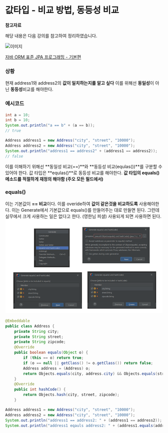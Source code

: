 # 값타입 - 비교 방법, 동등성 비교

**참고자료**

해당 내용은 다음 강의를 참고하여 정리하였습니다.

![이미지](https://cdn.inflearn.com/public/courses/324109/course_cover/161476f8-f0b7-4b04-b293-ce648c2ea445/kyh_jsp.png)

[자바 ORM 표준 JPA 프로그래밍 - 기본편](https://www.inflearn.com/course/ORM-JPA-Basic/dashboard)



### 상황
현재 address1와 address2의 **값이 일치하는지를 알고 싶다**
이를 위해선 **동일성**이 아닌 **동등성**비교를 해야한다.
### 예시코드
```java
int a = 10;
int b = 10;
System.out.println("a == b" + (a == b));
// true
```
```java
Address address1 = new Address("city", "street", "10000");
Address address2 = new Address("city", "street", "10000");
System.out.println("address1 == address2" + (address1 == address2));
// false
```
이를 이해하기 위해선 **동일성 비교(==)**와 **동등성 비교(equlas())**를 구분할 수 있어야 한다.
값 타입은 **equlas()**로 동등성 비교를 해야한다.
**값 타입의 equals() 메소드를 적절하게 재정의 해야함 (주오 모든 필드에서)**
### equals()
이는 기본값이 **== 비교**이다.
이를 overide하여 **값이 같은것을 비교하도록** 사용해야한다.
이는 Generate에서 기본값으로 equals()를 만들어주는 대로 만들면 된다.
그런데 실무에서 크게 사용하는 일은 없다고 한다. (영한님 피셜)
사용되게 되면 사용하면 된다.
![image-20231017013659534](img/image-20231017013659534.png)
```java
@Embeddable
public class Address {
    private String city;
    private String street;
    private String zipcode;
    @Override
    public boolean equals(Object o) {
        if (this == o) return true;
        if (o == null || getClass() != o.getClass()) return false;
        Address address = (Address) o;
        return Objects.equals(city, address.city) && Objects.equals(street, address.street) && Objects.equals(zipcode, address.zipcode);
    }
    @Override
    public int hashCode() {
        return Objects.hash(city, street, zipcode);
    }
```
```java
Address address1 = new Address("city", "street", "10000");
Address address2 = new Address("city", "street", "10000");
System.out.println("address1 == address2: " + (address1 == address2)); // false
System.out.println("address1 eqauls address2: " + (address1.equals(address2))); // true
```
